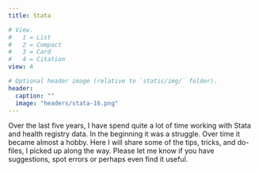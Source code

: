 ```yaml
---
title: Stata

# View.
#   1 = List
#   2 = Compact
#   3 = Card
#   4 = Citation
view: 4

# Optional header image (relative to `static/img/` folder).
header:
  caption: ""
  image: "headers/stata-16.png"
---
```

Over the last five years, I have spend quite a lot of time working with Stata and health registry data. In the beginning it was a struggle. Over time it became almost a hobby. Here I will share some of the tips, tricks, and do-files, I picked up along the way.
Please let me know if you have suggestions, spot errors or perhaps even find it useful.
